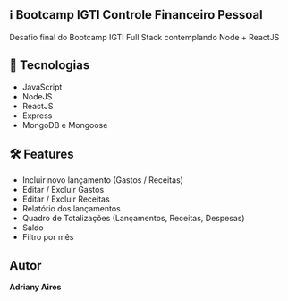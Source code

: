 
## :information_source: Bootcamp IGTI Controle Financeiro Pessoal
Desafio final do Bootcamp IGTI Full Stack contemplando Node + ReactJS
 
## :rocket: Tecnologias 
  
* JavaScript
* NodeJS
* ReactJS
* Express
* MongoDB e Mongoose

## :hammer_and_wrench: Features

* Incluir novo lançamento (Gastos / Receitas)
* Editar / Excluir Gastos
* Editar / Excluir Receitas
* Relatório dos lançamentos
* Quadro de Totalizações (Lançamentos, Receitas, Despesas)
* Saldo
* Filtro por mês


## Autor
 
**Adriany Aires** 
